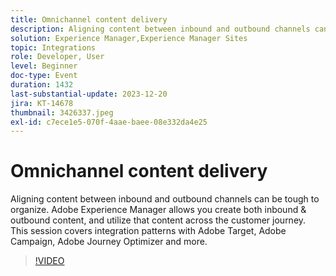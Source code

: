 ```yaml
---
title: Omnichannel content delivery
description: Aligning content between inbound and outbound channels can be tough to organize. Adobe Experience Manager allows you create both inbound & outbound content, and utilize that content across the customer journey. This session covers integration patterns with Adobe Target, Adobe Campaign, Adobe Journey Optimizer and more.
solution: Experience Manager,Experience Manager Sites
topic: Integrations
role: Developer, User
level: Beginner
doc-type: Event
duration: 1432
last-substantial-update: 2023-12-20
jira: KT-14678
thumbnail: 3426337.jpeg
exl-id: c7ece1e5-070f-4aae-baee-08e332da4e25
---
```

# Omnichannel content delivery

Aligning content between inbound and outbound channels can be tough to organize. Adobe Experience Manager allows you create both inbound & outbound content, and utilize that content across the customer journey. This session covers integration patterns with Adobe Target, Adobe Campaign, Adobe Journey Optimizer and more.

>[!VIDEO](https://video.tv.adobe.com/v/3426337/?learn=on)
